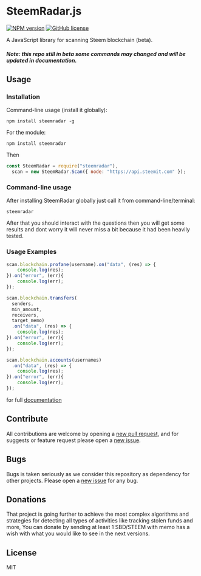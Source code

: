 # SteemRadar.js

[![NPM version](https://img.shields.io/npm/v/steemradar.svg)](https://www.npmjs.com/package/steemradar) [![GitHub license](https://img.shields.io/github/license/gigatoride/steemradar.js.svg)](https://github.com/gigatoride/steemradar.js/blob/master/LICENSE)

A JavaScript library for scanning Steem blockchain (beta).

##### Note: this repo still in beta some commands may changed and will be updated in documentation.

## Usage

### Installation

Command-line usage (install it globally):

```
npm install steemradar -g
```

For the module:

```
npm install steemradar
```

Then

```js
const SteemRadar = require("steemradar"),
  scan = new SteemRadar.Scan({ node: "https://api.steemit.com" });
```

### Command-line usage

After installing SteemRadar globally just call it from command-line/terminal:

```
steemradar
```

After that you should interact with the questions then you will get some results and dont worry it will never miss a bit because it had been heavily tested.

### Usage Examples

```js
scan.blockchain.profane(username).on("data", (res) => {
    console.log(res);
}).on("error", (err){
    console.log(err);
});
```

```js
scan.blockchain.transfers(
  senders,
  min_amount,
  receivers,
  target_memo)
  .on("data", (res) => {
    console.log(res);
}).on("error", (err){
    console.log(err);
});
```

```js
scan.blockchain.accounts(usernames)
  .on("data", (res) => {
    console.log(res);
}).on("error", (err){
    console.log(err);
});
```

for full [documentation](https://github.com/gigatoride/steemradar.js/tree/master/doc)

## Contribute

All contributions are welcome by opening a [new pull request](https://github.com/gigatoride/steemradar.js/pulls), and for suggests or feature request please open a [new issue](https://github.com/gigatoride/steemradar.js/issues/new).

## Bugs

Bugs is taken seriously as we consider this repository as dependency for other projects. Please open a [new issue](https://github.com/gigatoride/steemradar.js.js/issues/new) for any bug.

## Donations

That project is going further to achieve the most complex algorithms and strategies for detecting all types of activities like tracking stolen funds and more, You can donate by sending at least 1 SBD/STEEM with memo has a wish with what you would like to see in the next versions.

## License

MIT
